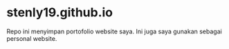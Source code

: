 # stenly19.github.io
Repo ini menyimpan portofolio website saya.
Ini juga saya gunakan sebagai personal website.
